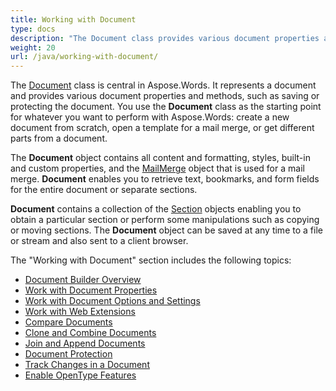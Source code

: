 ```yaml
---
title: Working with Document
type: docs
description: "The Document class provides various document properties and methods. You use the Document class as the starting point for whatever you want to perform with Aspose.Words. The Document object can be saved to a file or stream and also sent to a browser."
weight: 20
url: /java/working-with-document/
---
```


The [Document](https://apireference.aspose.com/words/java/com.aspose.words/Document) class is central in Aspose.Words. It represents a document and provides various document properties and methods, such as saving or protecting the document. You use the **Document** class as the starting point for whatever you want to perform with Aspose.Words: create a new document from scratch, open a template for a mail merge, or get different parts from a document.

The **Document** object contains all content and formatting, styles, built-in and custom properties, and the [MailMerge](https://apireference.aspose.com/words//java/com.aspose.words/mailmerge) object that is used for a mail merge. **Document** enables you to retrieve text, bookmarks, and form fields for the entire document or separate sections.

**Document** contains a collection of the [Section](https://apireference.aspose.com/words//java/com.aspose.words/section) objects enabling you to obtain a particular section or perform some manipulations such as copying or moving sections. The **Document** object can be saved at any time to a file or stream and also sent to a client browser.

The "Working with Document" section includes the following topics:

- [Document Builder Overview](https://docs.aspose.com/words/java/document-builder-overview/)
- [Work with Document Properties](https://docs.aspose.com/words/java/work-with-document-properties/)
- [Work with Document Options and Settings](https://docs.aspose.com/words/java/work-with-document-options-and-settings/)
- [Work with Web Extensions](https://docs.aspose.com/words/java/work-with-web-extensions/)
- [Compare Documents](https://docs.aspose.com/words/java/compare-documents/)
- [Clone and Combine Documents](https://docs.aspose.com/words/java/clone-and-combine-documents/)
- [Join and Append Documents](https://docs.aspose.com/words/java/join-and-append-documents/)
- [Document Protection](https://docs.aspose.com/words/java/document-protection/)
- [Track Changes in a Document](https://docs.aspose.com/words/java/track-changes-in-a-document/)
- [Enable OpenType Features](https://docs.aspose.com/words/java/enable-opentype-features/)